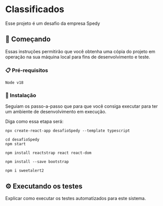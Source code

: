 # Classificados

Esse projeto é um desafio da empresa Spedy 

## 🚀 Começando

Essas instruções permitirão que você obtenha uma cópia do projeto em operação na sua máquina local para fins de desenvolvimento e teste.

### 📋 Pré-requisitos
```
Node v18
```

### 🔧 Instalação

Seguiam os passo-a-passo que para que você consiga executar para ter um ambiente de desenvolvimento em execução.

Diga como essa etapa será:

```
npx create-react-app desafioSpedy --template typescript

cd desafioSpedy
npm start

npm install reactstrap react react-dom

npm install --save bootstrap

npm i sweetalert2

```
## ⚙️ Executando os testes

Explicar como executar os testes automatizados para este sistema.


